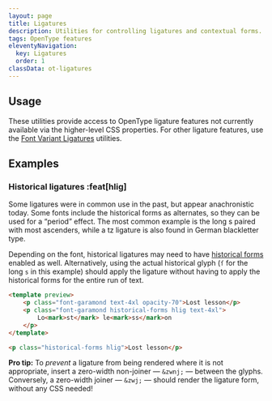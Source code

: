 ```yaml
---
layout: page
title: Ligatures
description: Utilities for controlling ligatures and contextual forms.
tags: OpenType features
eleventyNavigation:
  key: Ligatures
  order: 1
classData: ot-ligatures
---
```


## Usage

These utilities provide access to OpenType ligature features not currently available via the higher-level CSS properties. For other ligature features, use the [Font Variant Ligatures](/font-variant-ligatures) utilities.

## Examples

### Historical ligatures :feat[hlig]

Some ligatures were in common use in the past, but appear anachronistic today. Some fonts include the historical forms as alternates, so they can be used for a “period” effect. The most common example is the long s paired with most ascenders, while a tz ligature is also found in German blackletter type.

Depending on the font, historical ligatures may need to have [historical forms](/font-variant-alternates/#historical-forms-hist) enabled as well. Alternatively, using the actual historical glyph (`ſ` for the long `s` in this example) should apply the ligature without having to apply the historical forms for the entire run of text.

```html /hlig/
<template preview>
	<p class="font-garamond text-4xl opacity-70">Lost lesson</p>
	<p class="font-garamond historical-forms hlig text-4xl">
		Lo<mark>st</mark> le<mark>ss</mark>on
	</p>
</template>

<p class="historical-forms hlig">Lost lesson</p>
```

**Pro tip:** To _prevent_ a ligature from being rendered where it is not appropriate, insert a zero-width non-joiner — `&zwnj;` — between the glyphs. Conversely, a zero-width joiner — `&zwj;` — should render the ligature form, without any CSS needed!

